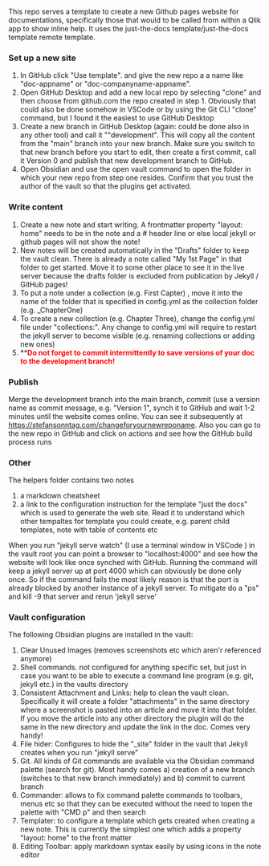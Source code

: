 This repo serves a template to create a new Github pages website for documentations, specifically those that would to be called from within a Qlik app to show inline help. It uses the just-the-docs template/just-the-docs template remote template.  

### Set up a new site

1) In GitHub click "Use template". and give the new repo a a name like "doc-appname" or "doc-companyname-appname".
2) Open GitHub Desktop and add a new local repo by selecting "clone" and then choose from github.com the repo created in step 1. Obviously that could also be done somehow in VSCode or by using the Git CLI "clone" command, but I found it the easiest to use GitHub Desktop 
3) Create a new branch in GitHub Desktop (again: could be done also in any other tool) and call it ""development". This will copy all the content from the "main" branch into your new branch. Make sure you switch to that new branch before you start to edit, then create a first commit, call it Version 0 and publish that new development branch to GitHub.
4) Open Obsidian and use the open vault command to open the folder in which your new repo from step one resides. Confirm that you trust the author of the vault so that the plugins get activated. 
### Write content
1) Create a new note and start writing. A frontmatter property "layout: home" needs to be in the note and a # header line or else local jekyll or github pages will not show the note!
2) New notes will be created automatically in the "Drafts" folder to keep the vault clean. There is already a note called "My 1st Page" in that folder to get started. Move it to some other place to see it in the live server because the drafts folder is excluded from publication by Jekyll / GitHub pages!
3) To put a note under a collection (e.g. First Capter) , move it into the name of the  folder that is specified in config.yml as the collection folder (e.g. _ChapterOne)
4) To create a new collection (e.g. Chapter Three), change the config.yml file under "collections:". Any change to config.yml will require to restart the jekyll server to become visible (e.g. renaming collections or adding new ones)
5) **<font color="#ff0000">**Do not forget to commit intermittently to save versions of your doc to the development branch!**</font>

### Publish
Merge the development branch into the main branch, commit (use a version name as commit message, e.g. "Version 1", synch it to GitHub and wait 1-2 minutes until the website comes online. You can see it subsequently at https://stefansonntag.com/changeforyournewreponame. Also you can go to the new repo in GitHub and click on actions and see how the GitHub build process runs
   
### Other
The helpers folder contains two notes
   1) a markdown cheatsheet
   2) a link to the configuration instruction for the template "just the docs" which is used to generate the web site. Read it to understand which other tempaltes for template you could create, e.g. parent child templates, note with table of contents etc
   
When you run "jekyll serve watch" (I use a terminal window in VSCode ) in the vault root you can point a browser to "localhost:4000" and see how the website will look like once synched with GitHub. Running the command will keep a jekyll server up at port 4000 which can obviously be done only once. So if the command fails the most likely reason is that the port is already blocked by another instance of a jekyll server. To mitigate do a "ps" and kill -9 that server and rerun 'jekyll serve'

### Vault configuration

The following Obsidian plugins are installed in the vault:
   1) Clear Unused Images (removes screenshots etc which aren'r referenced anymore)
   2) Shell commands. not configured for anything specific set, but just in case you want to be able to execute a command line program (e.g. git, jekyll etc.) in the vaults directory
   3) Consistent Attachment and Links: help to clean the vault clean. Specifically it will create a folder "attachments" in the same directory where a screenshot is pasted into an article and move it into that folder. If you move the article into any other directory the plugin will do the same in the new directory and update the link in the doc. Comes very handy!
   4) File hider: Configures to hide the "_site" folder in the vault that Jekyll creates when you run "jekyll serve"
   5) Git. All kinds of Git commands are available via the Obsidian command palette (search for git). Most handy comes a) creation of a new branch (switches to that new branch immediately) and b) commit to current branch
   6) Commander: allows to fix command palette commands to toolbars, menus etc so that they can be executed without  the need to topen the palette with "CMD p" and then search
   7) Templater: to configure a template which gets created when creating a new note. This is currently the simplest one which adds a property "layout: home" to the front matter
   8) Editing Toolbar: apply markdown syntax easily by using icons in the note editor


